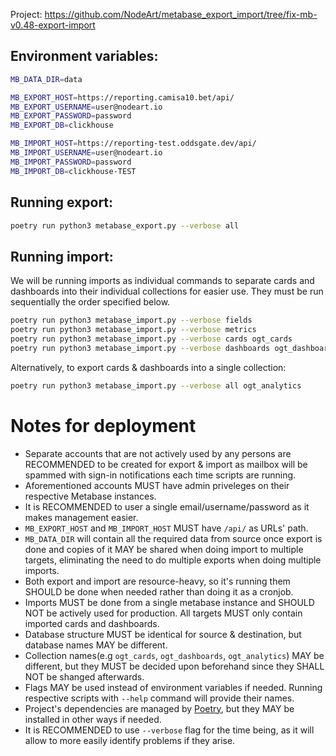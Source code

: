 Project: https://github.com/NodeArt/metabase_export_import/tree/fix-mb-v0.48-export-import

## Environment variables:
```sh
MB_DATA_DIR=data

MB_EXPORT_HOST=https://reporting.camisa10.bet/api/
MB_EXPORT_USERNAME=user@nodeart.io
MB_EXPORT_PASSWORD=password
MB_EXPORT_DB=clickhouse

MB_IMPORT_HOST=https://reporting-test.oddsgate.dev/api/
MB_IMPORT_USERNAME=user@nodeart.io
MB_IMPORT_PASSWORD=password
MB_IMPORT_DB=clickhouse-TEST
```

## Running export:
```sh
poetry run python3 metabase_export.py --verbose all
```

## Running import:
We will be running imports as individual commands to separate cards and
dashboards into their individual collections for easier use. They must be run
sequentially the order specified below.
```sh
poetry run python3 metabase_import.py --verbose fields
poetry run python3 metabase_import.py --verbose metrics
poetry run python3 metabase_import.py --verbose cards ogt_cards
poetry run python3 metabase_import.py --verbose dashboards ogt_dashboards
```

Alternatively, to export cards & dashboards into a single collection:
```sh
poetry run python3 metabase_import.py --verbose all ogt_analytics
```

# Notes for deployment

- Separate accounts that are not actively used by any persons are RECOMMENDED to
be created for export & import as mailbox will be spammed with sign-in
notifications each time scripts are running.
- Aforementioned accounts MUST have admin priveleges on their respective
Metabase instances.
- It is RECOMMENDED to user a single email/username/password as it makes
management easier.
- `MB_EXPORT_HOST` and `MB_IMPORT_HOST` MUST have `/api/` as URLs' path.
- `MB_DATA_DIR` will contain all the required data from source once export is
done and copies of it MAY be shared when doing import to multiple targets,
eliminating the need to do multiple exports when doing multiple imports.
- Both export and import are resource-heavy, so it's running them SHOULD be done
when needed rather than doing it as a cronjob.
- Imports MUST be done from a single metabase instance and SHOULD NOT be
actively used for production. All targets MUST only contain imported cards and
dashboards.
- Database structure MUST be identical for source & destination, but database
names MAY be different.
- Collection names(e.g `ogt_cards`, `ogt_dashboards`, `ogt_analytics`) MAY be
different, but they MUST be decided upon beforehand since they SHALL NOT be
shanged afterwards.
- Flags MAY be used instead of environment variables if needed. Running
respective scripts with `--help` command will provide their names.
- Project's dependencies are managed by [Poetry](https://python-poetry.org), but
they MAY be installed in other ways if needed.
- It is RECOMMENDED to use `--verbose` flag for the time being, as it will allow
to more easily identify problems if they arise.
